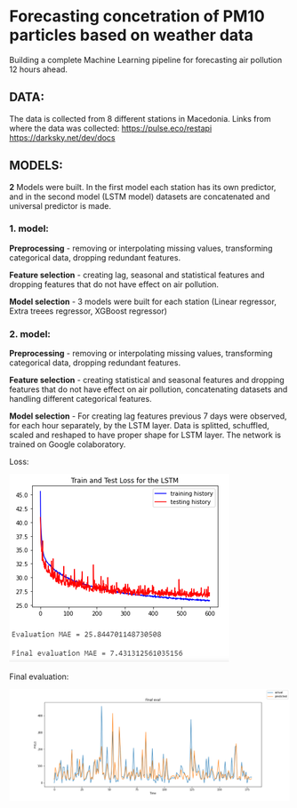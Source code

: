 # Forecasting concetration of PM10 particles based on weather data
Building a complete Machine Learning pipeline for forecasting air pollution 12 hours ahead.
## DATA:
The data is collected from 8 different stations in Macedonia.
Links from where the data was collected:
https://pulse.eco/restapi
https://darksky.net/dev/docs
## MODELS: 
**2** Models were built. In the first model each station has its own predictor, and in the second model (LSTM model) datasets are concatenated and universal predictor is made.
### 1. model:
**Preprocessing** - removing or interpolating missing values, transforming categorical data, dropping redundant features.

**Feature selection** - creating lag, seasonal and statistical features and dropping features that do not have effect on air pollution.

**Model selection** - 3 models were built for each station (Linear regressor, Extra treees regressor, XGBoost regressor)
### 2. model:
**Preprocessing** - removing or interpolating missing values, transforming categorical data, dropping redundant features.

**Feature selection** - creating statistical and seasonal features and dropping features that do not have effect on air pollution, 
concatenating datasets and handling different categorical features.

**Model selection** - For creating lag features previous 7 days were observed, for each hour separately, by the LSTM layer. Data is splitted, schuffled, scaled and reshaped to have proper shape for LSTM layer. The network is trained on Google colaboratory.

Loss:

![Loss](https://github.com/Data-Science-kosta/Forecasting-air-pollution-LSTM-model-and-Regression-trees-model/blob/master/data/model%20selected%20LSTM/plots/Loss.png)

Final evaluation:

![Loss](https://github.com/Data-Science-kosta/Forecasting-air-pollution-LSTM-model-and-Regression-trees-model/blob/master/data/model%20selected%20LSTM/plots/Final%20eval.png)
